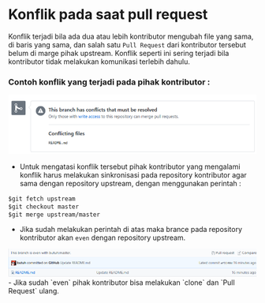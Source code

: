 # Konflik pada saat pull request
Konflik terjadi bila ada dua atau lebih kontributor mengubah file yang sama, di baris yang sama, dan salah satu `Pull Request` dari kontributor tersebut belum di marge pihak upstream.
Konflik seperti ini sering terjadi bila kontributor tidak melakukan komunikasi terlebih dahulu.

### Contoh konflik yang terjadi pada pihak kontributor :
<img src=images/konflik1.png>

- Untuk mengatasi konflik tersebut pihak kontributor yang mengalami konflik harus melakukan sinkronisasi pada repository kontributor agar sama dengan repository upstream, dengan menggunakan perintah :
```
$git fetch upstream
$git checkout master
$git merge upstream/master
```

- Jika sudah melakukan perintah di atas maka brance pada repository kontributor akan `even` dengan repository upstream.
<img src=images/even.png>
- Jika sudah `even` pihak kontributor bisa melakukan `clone` dan `Pull Request` ulang.
